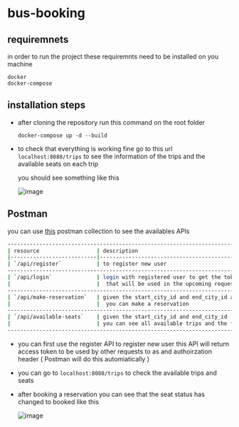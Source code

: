 # bus-booking

## requiremnets 
in order to run the project these requiremnts need to be installed on you machine 
```
docker
docker-compose
```

## installation steps
- after cloning the repository run this command on the root folder 


  ```
  docker-compose up -d --build
  ```

- to check that everything is working fine go to this url `localhost:8088/trips` to see the information of the trips and the available seats on each trip

  you should see something like this 
  
  ![image](https://user-images.githubusercontent.com/28245801/174397750-7f5b0939-95cc-4144-a987-06e8665562f5.png)





## Postman 
  you can use [this](https://www.getpostman.com/collections/fc6aeab4a5302159c583) postman collection to see the availables APIs
  
  ```bash
---------------------------------------------------------------------------------------------
| resource                  | description                                                   |
|---------------------------|---------------------------------------------------------------|
| `/api/register`           | to register new user                                          |
--------------------------------------------------------------------------------------------|
| `/api/login`              | login with registered user to get the token                   |
|                           |  that will be used in the upcoming requests                   |
--------------------------------------------------------------------------------------------|
| `/api/make-reservation`   | given the start_city_id and end_city_id and seat_id           |
|                           |  you can make a reservation                                   |
--------------------------------------------------------------------------------------------|
| `/api/available-seats`    | given the start_city_id and end_city_id                       |
|                           | you can see all available trips and the free seats            |
---------------------------------------------------------------------------------------------
```

- you can first use the register API to register new user
  this API will return access token to be used by other requests to as and authoirzation header ( Postman will do this automiatically )

- you can go to `localhost:8088/trips` to check the available trips and seats 
- after booking a reservation you can see that the seat status has changed to booked like this 

  ![image](https://user-images.githubusercontent.com/28245801/174405613-806f004d-c4f4-48d7-b14b-0396257d9b25.png)


